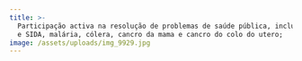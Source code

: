 ```yaml
---
title: >-
  Participação activa na resolução de problemas de saúde pública, incluindo HIV
  e SIDA, malária, cólera, cancro da mama e cancro do colo do utero;
image: /assets/uploads/img_9929.jpg
---
```


